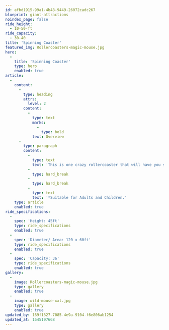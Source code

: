 ```yaml
---
id: afbd1915-99a1-4b48-9449-26072cadc267
blueprint: giant-attractions
noindex_page: false
ride_height:
  - 10-50-ft
ride_capacity:
  - 30-40
title: 'Spinning Coaster'
featured_img: Rollercoasters-magic-mouse.jpg
hero:
  -
    title: 'Spinning Coaster'
    type: hero
    enabled: true
article:
  -
    content:
      -
        type: heading
        attrs:
          level: 2
        content:
          -
            type: text
            marks:
              -
                type: bold
            text: Overview
      -
        type: paragraph
        content:
          -
            type: text
            text: 'This is one crazy rollercoaster that will have you spinning out of control! A huge hit with the whole family!'
          -
            type: hard_break
          -
            type: hard_break
          -
            type: text
            text: '*Suitable for Adults and Children.'
    type: article
    enabled: true
ride_specifications:
  -
    spec: 'Height: 45ft'
    type: ride_specifications
    enabled: true
  -
    spec: 'Diameter/ Area: 120 x 60ft'
    type: ride_specifications
    enabled: true
  -
    spec: 'Capacity: 36'
    type: ride_specifications
    enabled: true
gallery:
  -
    image: Rollercoasters-magic-mouse.jpg
    type: gallery
    enabled: true
  -
    image: wild-mouse-xxl.jpg
    type: gallery
    enabled: true
updated_by: 169f1327-7085-4e9a-9104-f6e806ab1254
updated_at: 1645197668
---
```

